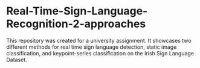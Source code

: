 # Real-Time-Sign-Language-Recognition-2-approaches
This repository was created for a university assignment. It showcases two different methods for real time sign language detection, static image classification, and keypoint-series classification on the Irish Sign Language Dataset.
